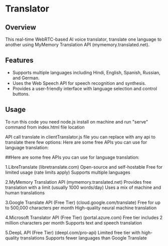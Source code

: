 # Translator

## Overview
This real-time WebRTC-based AI voice translator, translate one language to another using MyMemory Translation API (mymemory.translated.net). 

## Features
- Supports multiple languages including Hindi, English, Spanish, Russian, and German.
- Uses the Web Speech API for speech recognition and synthesis.
- Provides a user-friendly interface with language selection and control buttons.

## Usage
To run this code you need node.js install on machine and run "serve" command from index.html file location 

API call translate in clientTranslator.js file you can replace with any api to translate there few options: 
Here are some free APIs you can use for language translation:

##Here are some free APIs you can use for language translation:

1.LibreTranslate (libretranslate.com)
Open-source and self-hostable
Free for limited usage (rate limits apply)
Supports multiple languages

2.MyMemory Translation API (mymemory.translated.net)
Provides free translation with a limit (usually 1000 words/day)
Uses a mix of machine and human translations

3.Google Translate API (Free Tier) (cloud.google.com/translate)
Free for up to 500,000 characters per month
High-quality neural machine translation

4.Microsoft Translator API (Free Tier) (portal.azure.com)
Free tier includes 2 million characters per month
Supports text and speech translation

5.DeepL API (Free Tier) (deepl.com/pro-api)
Limited free tier with high-quality translations
Supports fewer languages than Google Translate

